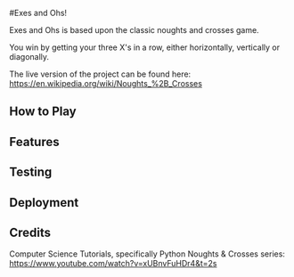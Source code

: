 #Exes and Ohs!

Exes and Ohs is based upon the classic noughts and crosses game.

You win by getting your three X's in a row, either horizontally, vertically or diagonally.

The live version of the project can be found here: https://en.wikipedia.org/wiki/Noughts_%2B_Crosses

## How to Play

## Features

## Testing

## Deployment

## Credits

Computer Science Tutorials, specifically Python Noughts & Crosses series: https://www.youtube.com/watch?v=xUBnvFuHDr4&t=2s